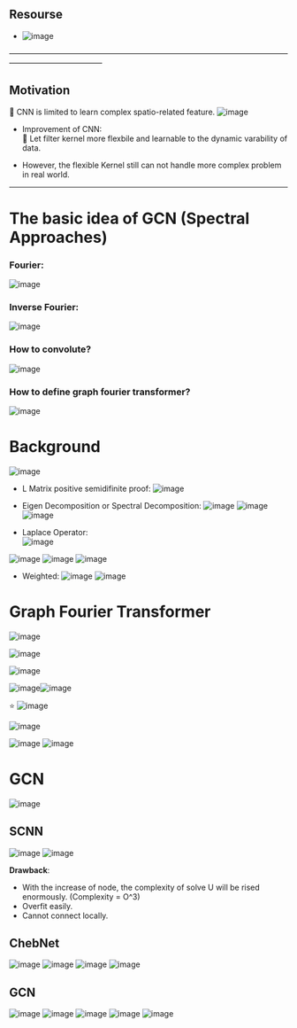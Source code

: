 ## Resourse 
- ![image](https://user-images.githubusercontent.com/88390140/139561763-0e42054f-d768-4ca9-8186-822e9ed32b01.png)

———————————————————————————————————————————————— 
## Motivation 
🥋 CNN is limited to learn complex spatio-related feature. 
![image](https://user-images.githubusercontent.com/88390140/139562688-78a22750-938b-4d3f-b391-d0641b4a20c6.png)
- Improvement of CNN:          
🍮 Let filter kernel more flexbile and learnable to the dynamic varability of data. 

- However, the flexible Kernel still can not handle more complex problem in real world.  

________________________________________ 
# The basic idea of GCN (Spectral Approaches)   
### Fourier:     
![image](https://user-images.githubusercontent.com/88390140/139561716-ca7eff89-d25d-42a1-8a8f-3e6e647f7492.png)

### Inverse Fourier:     
![image](https://user-images.githubusercontent.com/88390140/139561725-a5d91c71-fbf1-4acc-b4db-d54a991477b8.png)

### How to convolute? 
![image](https://user-images.githubusercontent.com/88390140/139561747-403fa685-d1a9-4b79-bdb3-3de45c153f1e.png)

### How to define graph fourier transformer? 
![image](https://user-images.githubusercontent.com/88390140/139561875-8bef61f6-247a-42e5-b186-caa9eb7796d7.png)

# Background 
![image](https://user-images.githubusercontent.com/88390140/139561984-032dd72b-b0a6-4b94-b9f3-cc0f4f8ea5bd.png)

- L Matrix positive semidifinite proof:
![image](https://user-images.githubusercontent.com/88390140/139562701-79ef4050-7603-4501-9362-3a3faa72da92.png)

- Eigen Decomposition or Spectral Decomposition: 
![image](https://user-images.githubusercontent.com/88390140/139563236-f3f6c0a8-81f6-4488-8dd6-2b01ef955424.png)
![image](https://user-images.githubusercontent.com/88390140/139563248-c121db02-c02d-428b-b31f-e6c250e13e2e.png)![image](https://user-images.githubusercontent.com/88390140/139563215-938fde2b-1c1a-47e6-b0c7-eab1a0b60637.png)


- Laplace Operator:            
![image](https://user-images.githubusercontent.com/88390140/139562586-b64e6c50-9e04-48e6-b877-e4233c6edc2a.png)

![image](https://user-images.githubusercontent.com/88390140/139562610-20b5bb44-30e6-46a2-b41e-b35ac2a30857.png)
![image](https://user-images.githubusercontent.com/88390140/139562612-db19f3e6-dc8d-455d-a5c7-78fc5d978ed0.png)
![image](https://user-images.githubusercontent.com/88390140/139562654-325e5495-a997-4221-8c93-96a25f5ff9ab.png)

- Weighted: 
![image](https://user-images.githubusercontent.com/88390140/139562735-247cb04a-c17c-44c6-ae65-85a956dc8f7c.png)
![image](https://user-images.githubusercontent.com/88390140/139562751-6f32f899-0220-4a96-b9fb-06bb76f4c8d1.png)


# Graph Fourier Transformer 
![image](https://user-images.githubusercontent.com/88390140/139562793-7181f9b2-9318-4579-9149-7c1e3ace399e.png)

![image](https://user-images.githubusercontent.com/88390140/139563125-f75fbfdd-d865-4231-934a-90eaf3329b7b.png)

![image](https://user-images.githubusercontent.com/88390140/139563138-a10db29d-761c-4e0c-bbce-d3a4e3dc012c.png)

![image](https://user-images.githubusercontent.com/88390140/139562838-0362147a-5e32-4257-8054-a3e4d2ebcfb3.png)![image](https://user-images.githubusercontent.com/88390140/139562884-18116778-eaa8-42b7-a21a-6116ce41b7ae.png)


⭐ ![image](https://user-images.githubusercontent.com/88390140/139563057-646984e9-bdcb-4b5e-bc66-114e21b1eef2.png)

![image](https://user-images.githubusercontent.com/88390140/139563312-f9789e80-83c7-47f7-937c-1c8b26967649.png)

![image](https://user-images.githubusercontent.com/88390140/139563406-da3dc2c6-ac50-4ba4-913f-f3c3997833ac.png)
![image](https://user-images.githubusercontent.com/88390140/139563452-6238b6ee-49f9-493b-8fda-948eed49f065.png)

# GCN 
![image](https://user-images.githubusercontent.com/88390140/139563518-e74c75f4-e44c-4d84-9315-f6430810ee65.png)

## SCNN  
![image](https://user-images.githubusercontent.com/88390140/139563700-0e745099-e42f-44c9-8ecd-c5a5cf257916.png)
![image](https://user-images.githubusercontent.com/88390140/139563800-57780c47-f400-434b-9ef3-f74aa84f7770.png)

**Drawback**: 
- With the increase of node, the complexity of solve U will be rised enormously. (Complexity = O^3) 
- Overfit easily. 
- Cannot connect locally. 

## ChebNet 
![image](https://user-images.githubusercontent.com/88390140/139563964-e6718f0f-a18d-438c-88c9-8bfa50a1af30.png)
![image](https://user-images.githubusercontent.com/88390140/139563968-42048973-2fd0-4e79-bf63-4e2ae5e81235.png)
![image](https://user-images.githubusercontent.com/88390140/139564019-a8e38108-d241-4436-93a4-8bba72a79aa9.png)
![image](https://user-images.githubusercontent.com/88390140/139564103-bc303312-ed6e-4c31-8c1b-b546e932bb25.png)

## GCN 
![image](https://user-images.githubusercontent.com/88390140/139564235-b63ccc46-65ad-4fa2-9212-4296739cb71e.png)
![image](https://user-images.githubusercontent.com/88390140/139564246-c452259e-f79f-4852-9a99-1e1edb2dbf96.png)
![image](https://user-images.githubusercontent.com/88390140/139564359-c37341d5-d001-4549-b19c-622bb91ccb0e.png)
![image](https://user-images.githubusercontent.com/88390140/139564366-56b208f4-e6f8-48a5-a13a-bbaf681e50aa.png)
![image](https://user-images.githubusercontent.com/88390140/139564513-ab6784dd-7b42-439f-96fe-5e5137c4c962.png)






